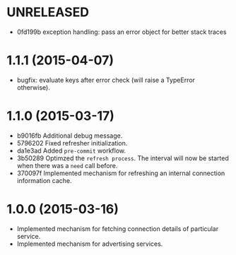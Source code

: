 # UNRELEASED

  * 0fd199b exception handling: pass an error object for better stack traces

# 1.1.1 (2015-04-07)

  * bugfix: evaluate keys after error check (will raise a TypeError otherwise).

# 1.1.0 (2015-03-17)

  * b9016fb Additional debug message.
  * 5796202 Fixed refresher initialization.
  * da1e3ad Added `pre-commit` workflow.
  * 3b50289 Optimzed the `refresh process`. The interval will now be started when there was a `need` call before.
  * 370097f Implemented mechanism for refreshing an internal connection information cache.

# 1.0.0 (2015-03-16)

  * Implemented mechanism for fetching connection details of particular service.
  * Implemented mechanism for advertising services.
